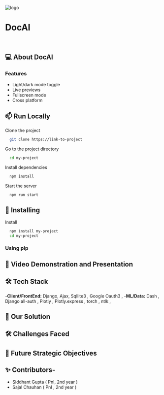 ![logo](https://github.com/sajji18/TinkerQuest-24/blob/main/media/logo.jpeg)

#

<div align="center">

</div>

# DocAI



<br>

## 💻 About DocAI


### Features

- Light/dark mode toggle
- Live previews
- Fullscreen mode
- Cross platform



## 📫 Run Locally

Clone the project

```bash
  git clone https://link-to-project
```

Go to the project directory

```bash
  cd my-project
```

Install dependencies

```bash
  npm install
```

Start the server

```bash
  npm run start
```  
## 🚀 Installing 

Install

```bash
  npm install my-project
  cd my-project
```
### Using pip


## 📖 Video Demonstration and Presentation



## 🛠️ Tech Stack

-**Client/FrontEnd:** Django, Ajax, Sqllite3 , Google Oauth3 , 
-**ML/Data:** Dash , Django all-auth , Plotly , Plotly.express , torch , ntlk , 



## 📃 Our Solution

## 🛠️ Challenges Faced

## 📃 Future Strategic Objectives

## ✨ Contributors-
- Siddhant Gupta ( PnI, 2nd year ) 
- Sajal Chauhan ( PnI , 2nd year )
